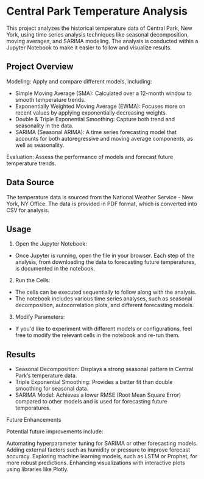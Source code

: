 # Central Park Temperature Analysis

This project analyzes the historical temperature data of Central Park, New York, using time series analysis techniques like seasonal decomposition, moving averages, and SARIMA modeling. The analysis is conducted within a Jupyter Notebook to make it easier to follow and visualize results.

## Project Overview

Modeling: Apply and compare different models, including:
- Simple Moving Average (SMA): Calculated over a 12-month window to smooth temperature trends.
- Exponentially Weighted Moving Average (EWMA): Focuses more on recent values by applying exponentially decreasing weights.
- Double & Triple Exponential Smoothing: Capture both trend and seasonality in the data.
- SARIMA (Seasonal ARIMA): A time series forecasting model that accounts for both autoregressive and moving average components, as well as seasonality.

Evaluation: Assess the performance of models and forecast future temperature trends.

## Data Source

The temperature data is sourced from the National Weather Service - New York, NY Office. The data is provided in PDF format, which is converted into CSV for analysis.

## Usage

1) Open the Jupyter Notebook:
- Once Jupyter is running, open the file in your browser. Each step of the analysis, from downloading the data to forecasting future temperatures, is documented in the notebook.
2) Run the Cells:
- The cells can be executed sequentially to follow along with the analysis.
- The notebook includes various time series analyses, such as seasonal decomposition, autocorrelation plots, and different forecasting models.
3) Modify Parameters:
- If you'd like to experiment with different models or configurations, feel free to modify the relevant cells in the notebook and re-run them.
 
## Results

- Seasonal Decomposition: Displays a strong seasonal pattern in Central Park’s temperature data.
- Triple Exponential Smoothing: Provides a better fit than double smoothing for seasonal data.
- SARIMA Model: Achieves a lower RMSE (Root Mean Square Error) compared to other models and is used for forecasting future temperatures.

Future Enhancements

Potential future improvements include:

Automating hyperparameter tuning for SARIMA or other forecasting models.
Adding external factors such as humidity or pressure to improve forecast accuracy.
Exploring machine learning models, such as LSTM or Prophet, for more robust predictions.
Enhancing visualizations with interactive plots using libraries like Plotly.
